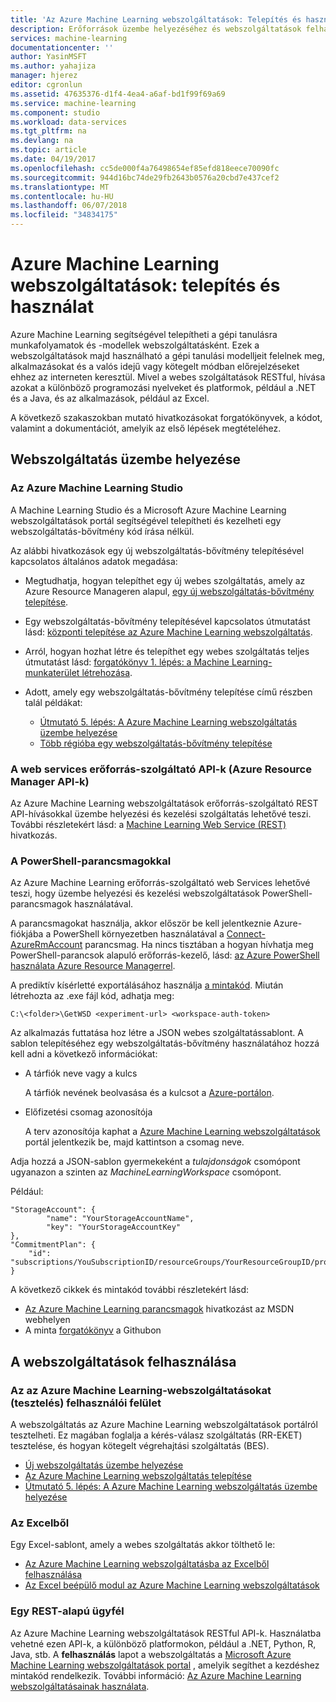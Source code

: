 ```yaml
---
title: 'Az Azure Machine Learning webszolgáltatások: Telepítés és használat |} Microsoft Docs'
description: Erőforrások üzembe helyezéséhez és webszolgáltatások felhasználása.
services: machine-learning
documentationcenter: ''
author: YasinMSFT
ms.author: yahajiza
manager: hjerez
editor: cgronlun
ms.assetid: 47635376-d1f4-4ea4-a6af-bd1f99f69a69
ms.service: machine-learning
ms.component: studio
ms.workload: data-services
ms.tgt_pltfrm: na
ms.devlang: na
ms.topic: article
ms.date: 04/19/2017
ms.openlocfilehash: cc5de000f4a76498654ef85efd818eece70090fc
ms.sourcegitcommit: 944d16bc74de29fb2643b0576a20cbd7e437cef2
ms.translationtype: MT
ms.contentlocale: hu-HU
ms.lasthandoff: 06/07/2018
ms.locfileid: "34834175"
---
```

# <a name="azure-machine-learning-web-services-deployment-and-consumption"></a>Azure Machine Learning webszolgáltatások: telepítés és használat
Azure Machine Learning segítségével telepítheti a gépi tanulásra munkafolyamatok és -modellek webszolgáltatásként. Ezek a webszolgáltatások majd használható a gépi tanulási modelljeit felelnek meg, alkalmazásokat és a valós idejű vagy kötegelt módban előrejelzéseket ehhez az interneten keresztül. Mivel a webes szolgáltatások RESTful, hívása azokat a különböző programozási nyelveket és platformok, például a .NET és a Java, és az alkalmazások, például az Excel.

A következő szakaszokban mutató hivatkozásokat forgatókönyvek, a kódot, valamint a dokumentációt, amelyik az első lépések megtételéhez.

## <a name="deploy-a-web-service"></a>Webszolgáltatás üzembe helyezése

### <a name="with-azure-machine-learning-studio"></a>Az Azure Machine Learning Studio
A Machine Learning Studio és a Microsoft Azure Machine Learning webszolgáltatások portál segítségével telepítheti és kezelheti egy webszolgáltatás-bővítmény kód írása nélkül.

Az alábbi hivatkozások egy új webszolgáltatás-bővítmény telepítésével kapcsolatos általános adatok megadása:

* Megtudhatja, hogyan telepíthet egy új webes szolgáltatás, amely az Azure Resource Manageren alapul, [egy új webszolgáltatás-bővítmény telepítése](publish-a-machine-learning-web-service.md).
* Egy webszolgáltatás-bővítmény telepítésével kapcsolatos útmutatást lásd: [központi telepítése az Azure Machine Learning webszolgáltatás](publish-a-machine-learning-web-service.md).
* Arról, hogyan hozhat létre és telepíthet egy webes szolgáltatás teljes útmutatást lásd: [forgatókönyv 1. lépés: a Machine Learning-munkaterület létrehozása](walkthrough-1-create-ml-workspace.md).
* Adott, amely egy webszolgáltatás-bővítmény telepítése című részben talál példákat:

  * [Útmutató 5. lépés: A Azure Machine Learning webszolgáltatás üzembe helyezése](walkthrough-5-publish-web-service.md)
  * [Több régióba egy webszolgáltatás-bővítmény telepítése](how-to-deploy-to-multiple-regions.md)

### <a name="with-web-services-resource-provider-apis-azure-resource-manager-apis"></a>A web services erőforrás-szolgáltató API-k (Azure Resource Manager API-k)
Az Azure Machine Learning webszolgáltatások erőforrás-szolgáltató REST API-hívásokkal üzembe helyezési és kezelési szolgáltatás lehetővé teszi. További részletekért lásd: a [Machine Learning Web Service (REST)](/rest/api/machinelearning/index) hivatkozás.

<!-- [Machine Learning Web Service (REST)](https://msdn.microsoft.com/library/azure/mt767538.aspx) reference. -->


### <a name="with-powershell-cmdlets"></a>A PowerShell-parancsmagokkal
Az Azure Machine Learning erőforrás-szolgáltató web Services lehetővé teszi, hogy üzembe helyezési és kezelési webszolgáltatások PowerShell-parancsmagok használatával.

A parancsmagokat használja, akkor először be kell jelentkeznie Azure-fiókjába a PowerShell környezetben használatával a [Connect-AzureRmAccount](/powershell/module/azurerm.profile/connect-azurermaccount) parancsmag. Ha nincs tisztában a hogyan hívhatja meg PowerShell-parancsok alapuló erőforrás-kezelő, lásd: [az Azure PowerShell használata Azure Resource Managerrel](../../azure-resource-manager/powershell-azure-resource-manager.md).

A prediktív kísérletté exportálásához használja [a mintakód](https://github.com/ritwik20/AzureML-WebServices). Miután létrehozta az .exe fájl kód, adhatja meg:

    C:\<folder>\GetWSD <experiment-url> <workspace-auth-token>

Az alkalmazás futtatása hoz létre a JSON webes szolgáltatássablont. A sablon telepítéséhez egy webszolgáltatás-bővítmény használatához hozzá kell adni a következő információkat:

* A tárfiók neve vagy a kulcs

    A tárfiók nevének beolvasása és a kulcsot a [Azure-portálon](https://portal.azure.com/).
* Előfizetési csomag azonosítója

    A terv azonosítója kaphat a [Azure Machine Learning webszolgáltatások](https://services.azureml.net) portál jelentkezik be, majd kattintson a csomag neve.

Adja hozzá a JSON-sablon gyermekeként a *tulajdonságok* csomópont ugyanazon a szinten az *MachineLearningWorkspace* csomópont.

Például:

    "StorageAccount": {
            "name": "YourStorageAccountName",
            "key": "YourStorageAccountKey"
    },
    "CommitmentPlan": {
        "id": "subscriptions/YouSubscriptionID/resourceGroups/YourResourceGroupID/providers/Microsoft.MachineLearning/commitmentPlans/YourPlanName"
    }

A következő cikkek és mintakód további részletekért lásd:

* [Az Azure Machine Learning parancsmagok](https://msdn.microsoft.com/library/azure/mt767952.aspx) hivatkozást az MSDN webhelyen
* A minta [forgatókönyv](https://github.com/raymondlaghaeian/azureml-webservices-arm-powershell/blob/master/sample-commands.txt) a Githubon

## <a name="consume-the-web-services"></a>A webszolgáltatások felhasználása
### <a name="from-the-azure-machine-learning-web-services-ui-testing"></a>Az az Azure Machine Learning-webszolgáltatásokat (tesztelés) felhasználói felület
A webszolgáltatás az Azure Machine Learning webszolgáltatások portálról tesztelheti. Ez magában foglalja a kérés-válasz szolgáltatás (RR-EKET) tesztelése, és hogyan kötegelt végrehajtási szolgáltatás (BES).

* [Új webszolgáltatás üzembe helyezése](publish-a-machine-learning-web-service.md)
* [Az Azure Machine Learning webszolgáltatás telepítése](publish-a-machine-learning-web-service.md)
* [Útmutató 5. lépés: A Azure Machine Learning webszolgáltatás üzembe helyezése](walkthrough-5-publish-web-service.md)

### <a name="from-excel"></a>Az Excelből
Egy Excel-sablont, amely a webes szolgáltatás akkor tölthető le:

* [Az Azure Machine Learning webszolgáltatásba az Excelből felhasználása](consuming-from-excel.md)
* [Az Excel beépülő modul az Azure Machine Learning webszolgáltatások](excel-add-in-for-web-services.md)

### <a name="from-a-rest-based-client"></a>Egy REST-alapú ügyfél
Az Azure Machine Learning webszolgáltatások RESTful API-k. Használatba vehetné ezen API-k, a különböző platformokon, például a .NET, Python, R, Java, stb. A **felhasználás** lapot a webszolgáltatás a [Microsoft Azure Machine Learning webszolgáltatások portal](https://services.azureml.net) , amelyik segíthet a kezdéshez mintakód rendelkezik. További információ: [Az Azure Machine Learning webszolgáltatásainak használata](consume-web-services.md).
